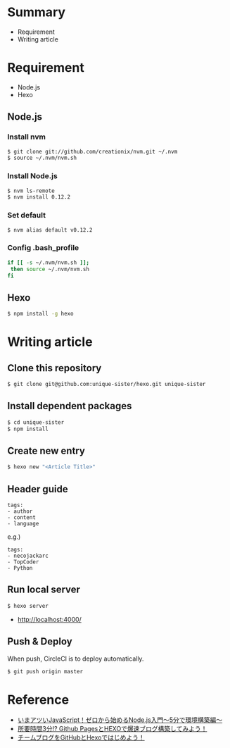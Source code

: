 # Summary
- Requirement
- Writing article

# Requirement
- Node.js
- Hexo

## Node.js
### Install nvm
```bash
$ git clone git://github.com/creationix/nvm.git ~/.nvm
$ source ~/.nvm/nvm.sh
```

### Install Node.js
```bash
$ nvm ls-remote
$ nvm install 0.12.2
```

### Set default
```bash
$ nvm alias default v0.12.2
```

### Config .bash_profile
```bash
if [[ -s ~/.nvm/nvm.sh ]];
 then source ~/.nvm/nvm.sh
fi
```

## Hexo
```bash
$ npm install -g hexo
```

# Writing article
## Clone this repository
```bash
$ git clone git@github.com:unique-sister/hexo.git unique-sister
```

## Install dependent packages
```bash
$ cd unique-sister
$ npm install
```

## Create new entry
```bash
$ hexo new "<Article Title>"
```

## Header guide
```
tags:
- author
- content
- language
```

e.g.)

```
tags:
- necojackarc
- TopCoder
- Python

```

## Run local server
```bash
$ hexo server
```

- [http://localhost:4000/](http://localhost:4000/)

## Push & Deploy
When push, CircleCI is to deploy automatically.

```bash
$ git push origin master
```

# Reference
- [いまアツいJavaScript！ゼロから始めるNode.js入門〜5分で環境構築編〜](http://liginc.co.jp/web/programming/node-js/85318)
- [所要時間3分!? Github PagesとHEXOで爆速ブログ構築してみよう！](http://liginc.co.jp/web/programming/server/104594)
- [チームブログをGitHubとHexoではじめよう！](http://blog.otakumode.com/2014/08/08/Blogging-with-hexoio/)
